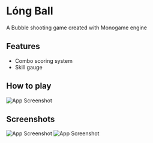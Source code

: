 # Lóng Ball
A  Bubble shooting game created with Monogame engine
## Features

- Combo scoring system
- Skill gauge 

  
## How to play
![App Screenshot](https://i.imgur.com/0bhGsZa.png)



## Screenshots

![App Screenshot](https://i.imgur.com/fpuHCnp.png)
![App Screenshot](https://i.imgur.com/n3Tgm67.png)

  

